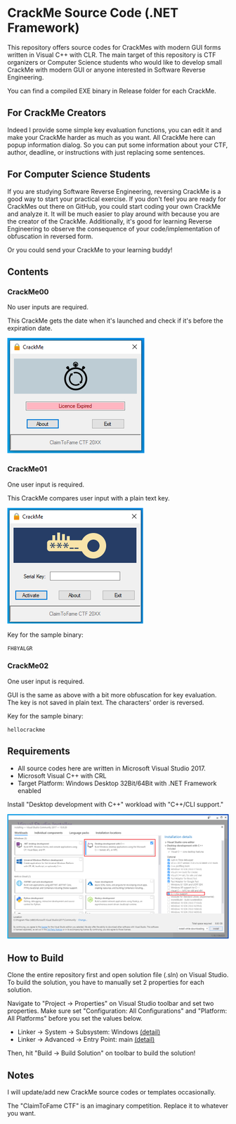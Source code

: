 # CrackMe Source Code (.NET Framework)
This repository offers source codes for CrackMes with modern GUI forms written in Visual C++ with CLR. The main target of this repository is CTF organizers or Computer Science students who would like to develop small CrackMe with modern GUI or anyone interested in Software Reverse Engineering.

<p>You can find a compiled EXE binary in Release folder for each CrackMe.</p>

## For CrackMe Creators
Indeed I provide some simple key evaluation functions, you can edit it and make your CrackMe harder as much as you want. All CrackMe here can popup information dialog. So you can put some information about your CTF, author, deadline, or instructions with just replacing some sentences.

## For Computer Science Students
If you are studying Software Reverse Engineering, reversing CrackMe is a good way to start your practical exercise. If you don't feel you are ready for CrackMes out there on GitHub, you could start coding your own CrackMe and analyze it. It will be much easier to play around with because you are the creator of the CrackMe.
Additionally, it's good for learning Reverse Engineering to observe the consequence of your code/implementation of obfuscation in reversed form.

Or you could send your CrackMe to your learning buddy!


## Contents

### CrackMe00
<p>No user inputs are required.</p>
<p>This CrackMe gets the date when it's launched and check if it's before the expiration date.</p>

![CrackMe](https://github.com/d4ichi/CrackMe-DotNet/blob/master/Resource/img/crackme_no_input.png)

### CrackMe01
<p>One user input is required.</p>
<p>This CrackMe compares user input with a plain text key.</p>

![CrackMe](https://github.com/d4ichi/CrackMe-DotNet/blob/master/Resource/img/crackme_one_input.png)

<p>Key for the sample binary: </p>

```
FH8YALGR
```

### CrackMe02
<p>One user input is required.</p>
<p>GUI is the same as above with a bit more obfuscation for key evaluation. The key is not saved in plain text. The characters' order is reversed.</p>

<p>Key for the sample binary: </p>

```
hellocrackme
```

## Requirements
- All source codes here are written in Microsoft Visual Studio 2017.
- Microsoft Visual C++ with CRL
- Target Platform: Windows Desktop 32Bit/64Bit with .NET Framework enabled

<p>Install "Desktop development with C++" workload with "C++/CLI support."</p>

![VS2017](https://github.com/d4ichi/CrackMe-DotNet/blob/master/Resource/img/vs2017_installation.png)

## How to Build
Clone the entire repository first and open solution file (.sln) on Visual Studio.
To build the solution, you have to manually set 2 properties for each solution.
<p>Navigate to "Project -> Properties" on Visual Studio toolbar and set two properties. Make sure set "Configuration: All Configurations" and "Platform: All Platforms" before you set the values below.</p>

- Linker -> System -> Subsystem: Windows [(detail)](https://github.com/d4ichi/CrackMe-DotNet/blob/master/Resource/img/config01.png "detail")
- Linker -> Advanced -> Entry Point: main  [(detail)](https://github.com/d4ichi/CrackMe-DotNet/blob/master/Resource/img/config02.png "detail")

<p>Then, hit "Build -> Build Solution" on toolbar to build the solution!</p>

## Notes
I will update/add new CrackMe source codes or templates occasionally.
<p>The "ClaimToFame CTF" is an imaginary competition. Replace it to whatever you want.</p>
